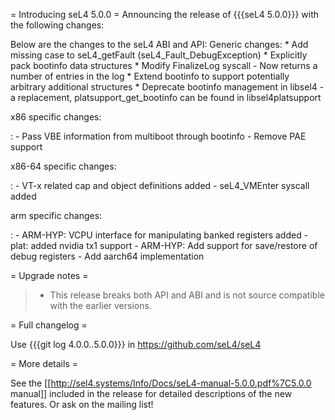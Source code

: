 = Introducing seL4 5.0.0 = Announcing the release of {{{seL4 5.0.0}}}
with the following changes:

Below are the changes to the seL4 ABI and API: Generic changes: \* Add
missing case to seL4\_getFault (seL4\_Fault\_DebugException) \*
Explicitly pack bootinfo data structures \* Modify FinalizeLog syscall -
Now returns a number of entries in the log \* Extend bootinfo to support
potentially arbitrary additional structures \* Deprecate bootinfo
management in libsel4 - a replacement, platsupport\_get\_bootinfo can be
found in libsel4platsupport

x86 specific changes:

:   -   Pass VBE information from multiboot through bootinfo
    -   Remove PAE support

x86-64 specific changes:

:   -   VT-x related cap and object definitions added
    -   seL4\_VMEnter syscall added

arm specific changes:

:   -   ARM-HYP: VCPU interface for manipulating banked registers added
    -   plat: added nvidia tx1 support
    -   ARM-HYP: Add support for save/restore of debug registers
    -   Add aarch64 implementation

= Upgrade notes =

> -   This release breaks both API and ABI and is not source compatible
>     with the earlier versions.

= Full changelog =

Use {{{git log 4.0.0..5.0.0}}} in <https://github.com/seL4/seL4>

= More details =

See the
\[\[<http://sel4.systems/Info/Docs/seL4-manual-5.0.0.pdf%7C5.0.0>
manual\]\] included in the release for detailed descriptions of the new
features. Or ask on the mailing list!
